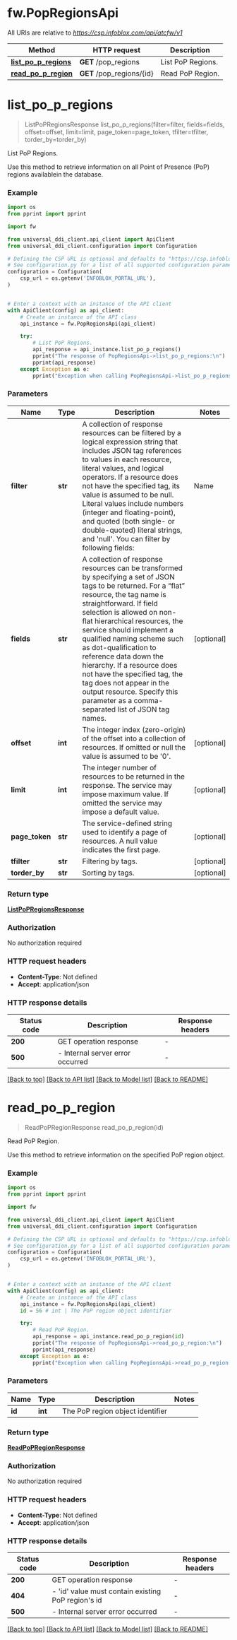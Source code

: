 # fw.PopRegionsApi

All URIs are relative to *https://csp.infoblox.com/api/atcfw/v1*

Method | HTTP request | Description
------------- | ------------- | -------------
[**list_po_p_regions**](PopRegionsApi.md#list_po_p_regions) | **GET** /pop_regions | List PoP Regions.
[**read_po_p_region**](PopRegionsApi.md#read_po_p_region) | **GET** /pop_regions/{id} | Read PoP Region.


# **list_po_p_regions**
> ListPoPRegionsResponse list_po_p_regions(filter=filter, fields=fields, offset=offset, limit=limit, page_token=page_token, tfilter=tfilter, torder_by=torder_by)

List PoP Regions.

Use this method to retrieve information on all Point of Presence (PoP) regions availablein the database.  

### Example

```python
import os
from pprint import pprint

import fw

from universal_ddi_client.api_client import ApiClient
from universal_ddi_client.configuration import Configuration

# Defining the CSP URL is optional and defaults to "https://csp.infoblox.com"
# See configuration.py for a list of all supported configuration parameters.
configuration = Configuration(
    csp_url = os.getenv('INFOBLOX_PORTAL_URL'),
)


# Enter a context with an instance of the API client
with ApiClient(config) as api_client:
    # Create an instance of the API class
    api_instance = fw.PopRegionsApi(api_client)

    try:
        # List PoP Regions.
        api_response = api_instance.list_po_p_regions()
        pprint("The response of PopRegionsApi->list_po_p_regions:\n")
        pprint(api_response)
    except Exception as e:
        pprint("Exception when calling PopRegionsApi->list_po_p_regions: %s\n" % e)
```



### Parameters


Name | Type | Description  | Notes
------------- | ------------- | ------------- | -------------
 **filter** | **str**| A collection of response resources can be filtered by a logical expression string that includes JSON tag references to values in each resource, literal values, and logical operators. If a resource does not have the specified tag, its value is assumed to be null.  Literal values include numbers (integer and floating-point), and quoted (both single- or double-quoted) literal strings, and &#39;null&#39;.  You can filter by following fields:  | Name               | type   | Supported Ops    | | ------------------ | ------ | ---------------- | | region             | string | &#x3D;&#x3D;, !&#x3D;           | | location           | string | ~, !~            |  Grouping operators (and, or, not, ()) are not supported between different fields.  | [optional] 
 **fields** | **str**|   A collection of response resources can be transformed by specifying a set of JSON tags to be returned. For a “flat” resource, the tag name is straightforward. If field selection is allowed on non-flat hierarchical resources, the service should implement a qualified naming scheme such as dot-qualification to reference data down the hierarchy. If a resource does not have the specified tag, the tag does not appear in the output resource.  Specify this parameter as a comma-separated list of JSON tag names.         | [optional] 
 **offset** | **int**|   The integer index (zero-origin) of the offset into a collection of resources. If omitted or null the value is assumed to be &#39;0&#39;.          | [optional] 
 **limit** | **int**|   The integer number of resources to be returned in the response. The service may impose maximum value. If omitted the service may impose a default value.          | [optional] 
 **page_token** | **str**|   The service-defined string used to identify a page of resources. A null value indicates the first page.          | [optional] 
 **tfilter** | **str**| Filtering by tags. | [optional] 
 **torder_by** | **str**| Sorting by tags. | [optional] 

### Return type

[**ListPoPRegionsResponse**](ListPoPRegionsResponse.md)

### Authorization

No authorization required

### HTTP request headers

 - **Content-Type**: Not defined
 - **Accept**: application/json

### HTTP response details

| Status code | Description | Response headers |
|-------------|-------------|------------------|
**200** | GET operation response |  -  |
**500** |  - Internal server error occurred |  -  |

[[Back to top]](#) [[Back to API list]](../README.md#documentation-for-api-endpoints) [[Back to Model list]](../README.md#documentation-for-models) [[Back to README]](../README.md)

# **read_po_p_region**
> ReadPoPRegionResponse read_po_p_region(id)

Read PoP Region.

Use this method to retrieve information on the specified PoP region object. 

### Example

```python
import os
from pprint import pprint

import fw

from universal_ddi_client.api_client import ApiClient
from universal_ddi_client.configuration import Configuration

# Defining the CSP URL is optional and defaults to "https://csp.infoblox.com"
# See configuration.py for a list of all supported configuration parameters.
configuration = Configuration(
    csp_url = os.getenv('INFOBLOX_PORTAL_URL'),
)


# Enter a context with an instance of the API client
with ApiClient(config) as api_client:
    # Create an instance of the API class
    api_instance = fw.PopRegionsApi(api_client)
    id = 56 # int | The PoP region object identifier

    try:
        # Read PoP Region.
        api_response = api_instance.read_po_p_region(id)
        pprint("The response of PopRegionsApi->read_po_p_region:\n")
        pprint(api_response)
    except Exception as e:
        pprint("Exception when calling PopRegionsApi->read_po_p_region: %s\n" % e)
```



### Parameters


Name | Type | Description  | Notes
------------- | ------------- | ------------- | -------------
 **id** | **int**| The PoP region object identifier | 

### Return type

[**ReadPoPRegionResponse**](ReadPoPRegionResponse.md)

### Authorization

No authorization required

### HTTP request headers

 - **Content-Type**: Not defined
 - **Accept**: application/json

### HTTP response details

| Status code | Description | Response headers |
|-------------|-------------|------------------|
**200** | GET operation response |  -  |
**404** |  - &#39;id&#39; value must contain existing PoP region&#39;s id  |  -  |
**500** |  - Internal server error occurred  |  -  |

[[Back to top]](#) [[Back to API list]](../README.md#documentation-for-api-endpoints) [[Back to Model list]](../README.md#documentation-for-models) [[Back to README]](../README.md)

